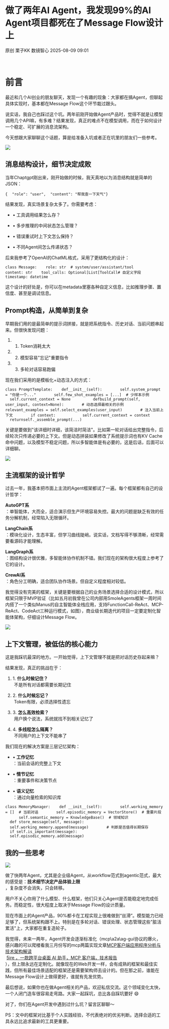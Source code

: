#  做了两年AI Agent，我发现99%的AI Agent项目都死在了Message Flow设计上  
原创 栗子KK  数镜智心   2025-08-09 09:01  
  
   
  
# 前言  
  
最近和几个AI创业的朋友聊天，发现一个有趣的现象：大家都在搞Agent，但聊起具体实现时，基本都在Message Flow这个环节栽过跟头。  
  
说实话，我自己也踩过这个坑。两年前刚开始做Agent产品时，觉得不就是让模型调用几个API嘛，有多难？结果发现，真正的难点不在模型调用，而在于如何设计一个稳定、可扩展的消息流架构。  
  
今天想跟大家聊聊这个话题，算是给准备入坑或者正在坑里的朋友们一些参考。  
  
![](f8f1e79e6810b85946b23d4dbe0ee25a.png)  
## 消息结构设计，细节决定成败  
  
当年Chaptgpt刚出来，刚开始做的时候，我天真地以为消息结构就是简单的JSON：  
```
{  "role": "user",  "content": "帮我查一下天气"}
```  
  
结果发现，真实场景复杂太多了。你需要考虑：  
- • 工具调用结果怎么存？  
  
- • 多步推理的中间状态怎么管理？  
  
- • 错误重试时上下文怎么保持？  
  
- • 不同Agent间怎么传递状态？  
  
后来我参考了OpenAI的ChatML格式，采用了更结构化的设计：  
```
class Message:    role: str  # system/user/assistant/tool    content: str    tool_calls: Optional[List[ToolCall# 自定义字段    timestamp: datetime
```  
  
这个设计的好处是，你可以在metadata里塞各种自定义信息，比如推理步骤、置信度、甚至是调试信息。  
## Prompt构造，从简单到复杂  
  
早期我们用的是最简单的提示词拼接，就是把系统指令、历史对话、当前问题串起来。但很快发现问题：  
1. 1. Token消耗太大  
  
1. 2. 模型容易"忘记"重要指令  
  
1. 3. 多轮对话容易跑偏  
  
现在我们采用的是模板化+动态注入的方式：  
```
class PromptTemplate:    def__init__(self):        self.system_prompt = "你是一个..."        self.few_shot_examples = [...]  # 少样本示例        self.current_context = None          defbuild_prompt(self, user_input, context=None):        # 动态选择最相关的示例        relevant_examples = self.select_examples(user_input)        # 注入当前上下文        if context:            self.current_context = context        returnself._assemble_prompt(...)
```  
  
关键是要做到"该详细时详细，该简洁时简洁"。比如第一轮对话给出完整指令，后续轮次只传递必要的上下文。但是动态拼装如果修改了系统提示词也有KV Cache命中问题，以及模型不稳定问题，所以多智能体是有必要的，这是后话，后面可以详细聊。  
  
![](467ed0e139e0e397bd9f1da2dce77b50.png)  
## 主流框架的设计哲学  
  
过去一年，我基本把市面上主流的Agent框架都试了一遍。每个框架都有自己的设计哲学：  
  
**AutoGPT系**  
：单智能体，大而全，适合演示但生产环境容易失控。最大的问题是缺乏有效的任务分解机制，经常陷入无限循环。  
  
**LangChain系**  
：模块化设计，生态丰富，但学习曲线陡峭。说实话，文档写得不够清晰，经常需要看源码才能理解。  
  
**LangGraph系**  
：图结构设计很优雅，多智能体协作机制不错。我们现在的架构很大程度上参考了它的设计。  
  
**CrewAI系**  
：角色分工明确，适合团队协作场景。但自定义程度相对较低。  
  
我觉得没有完美的框架，关键是要根据自己的业务场景选择合适的设计模式，所以框架只限于MVP验证（比如五月初我曾在公司内部用SmoleAgents框架一周时间内搭了一个类似Manus的自主智能体全栈应用，支持FunctionCall-ReAct、MCP-ReAct、CodeAct三种运行模式，如图），商业级长期迭代的项目一定要定制化智能体架构，仔细设计Message Flow。  
  
![](363f7036504757b5579640729e23c69c.gif)  
  
## 上下文管理，被低估的核心能力  
  
这是我踩坑最深的地方。一开始觉得，上下文管理不就是把对话历史存起来嘛？  
  
结果发现，真正的挑战在于：  
1. 1. **什么时候记住？**  
 不是所有对话都需要长期记住  
  
1. 2. **什么时候忘记？**  
 Token有限，必须选择性遗忘  
  
1. 3. **怎么高效检索？**  
 用户换个说法，系统就找不到相关记忆了  
  
1. 4. **多线程怎么隔离？**  
 不同用户的上下文不能串了  
  
我们现在的解决方案是三层记忆架构：  
- • **工作记忆**  
：当前会话的完整上下文  
  
- • **情节记忆**  
：重要事件和决策节点  
  
- • **语义记忆**  
：通过向量检索的知识库  
  
```
class MemoryManager:    def __init__(self):        self.working_memory = []  # 当前对话        self.episodic_memory = VectorStore()  # 重要片段        self.semantic_memory = KnowledgeBase()  # 领域知识      def store_message(self, message):        self.working_memory.append(message)        # 判断是否值得长期保存        if self.is_important(message):            self.episodic_memory.add(message)
```  
## 我的一些思考  
  
![](3e6b40d92cd3deeb9c1939301344325a.png)  
  
做了快两年Agent，尤其是企业级Agent，从workflow范式到agentic范式，最大的感受是：**技术细节决定产品体验上限**  
，复杂度不会消失，只会转移。  
  
用户不关心你用了什么模型、什么框架，他们只关心Agent是否能稳定地完成任务。而稳定性，很大程度上取决于Message Flow的设计质量。  
  
现在市面上的Agent产品，90%都卡在工程实现上很难做到“丝滑”。模型能力已经足够了，但系统架构跟不上。特别是在多轮对话、错误处理、状态管理这些"脏活累活"上，大家都在重复造轮子。  
  
我觉得，未来一两年，Agent开发会逐渐标准化（mcp\a2a\ag-gui协议的爆火，感兴趣的可以爬楼看我三月份写的mcp两篇实现文章[MCP客户端应用程序分析与技术架构解读](https://mp.weixin.qq.com/s?__biz=Mzg4MzAzNTA5Ng==&mid=2247484113&idx=1&sn=7acf508511ee77a428d79d31550d7d9b&scene=21#wechat_redirect)  
 [5ire ，一款跨平台桌面 AI 助手，MCP 客户端，技术报告](https://mp.weixin.qq.com/s?__biz=Mzg4MzAzNTA5Ng==&mid=2247484119&idx=1&sn=92078dedfdf667f0367803efde2a24ae&scene=21#wechat_redirect)  
），但上限永远在定制化。就像现在的Web开发一样，会有成熟的框架和最佳实践，但所有最佳场景适配的框架还是需要架构师去设计的。但在那之前，谁能在Message Flow设计上做得更好，谁就有先发优势。  
  
最后想说，如果你也在做Agent相关的产品，欢迎私信交流。这个领域变化太快，一个人闭门造车很容易走弯路。大家一起踩坑，总比各自踩坑要好 😄  
  
对了，你们在Agent开发中遇到过什么坑？留言区聊聊～  
  
PS：文中的框架对比基于个人实践经验，不代表绝对的优劣判断。选择合适的工具永远比追求最新的工具更重要。  
  
   
  
  

